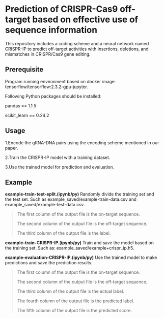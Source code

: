 # Prediction of CRISPR-Cas9 off-target based on effective use of sequence information
This repository includes a coding scheme and a neural network named CRISPR-IP to predict off-target activities with insertions, deletions, and mismatches in CRISPR/Cas9 gene editing. 

## Prerequisite
Program running environment based on docker image: tensorflow/tensorflow:2.3.2-gpu-jupyter.

Following Python packages should be installed:

pandas == 1.1.5

scikit_learn == 0.24.2

## Usage
1.Encode the gRNA-DNA pairs using the encoding scheme mentioned in our paper.

2.Train the CRISPR-IP model with a training dataset.

3.Use the trained model for prediction and evaluation.

## Example
**example-train-test-split.(ipynb/py)** Randomly divide the training set and the test set. Such as example_saved/example-train-data.csv and example_saved/example-test-data.csv.

> The first column of the output file is the on-target sequence.
> 
> The second column of the output file is the off-target sequence.
> 
> The third column of the output file is the label.

**example-train-CRISPR-IP.(ipynb/py)** Train and save the model based on the training set. Such as: example_saved/example+crispr_ip.h5.

**example-evaluation-CRISPR-IP.(ipynb/py)** Use the trained model to make predictions and save the prediction results.

> The first column of the output file is the on-target sequence.
> 
> The second column of the output file is the off-target sequence.
> 
> The third column of the output file is the actual label.
> 
> The fourth column of the output file is the predicted label.
> 
> The fifth column of the output file is the predicted score.